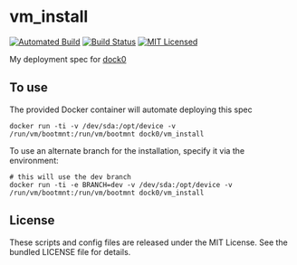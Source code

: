 vm_install
========

[![Automated Build](http://img.shields.io/badge/automated-build-green.svg)](https://hub.docker.com/r/dock0/vm_install/)
[![Build Status](https://img.shields.io/circleci/project/dock0/vm_install.svg)](https://circleci.com/gh/dock0/vm_install)
[![MIT Licensed](http://img.shields.io/badge/license-MIT-green.svg)](https://tldrlegal.com/license/mit-license)


My deployment spec for [dock0](https://github.com/dock0/dock0)

## To use

The provided Docker container will automate deploying this spec

```
docker run -ti -v /dev/sda:/opt/device -v /run/vm/bootmnt:/run/vm/bootmnt dock0/vm_install
```

To use an alternate branch for the installation, specify it via the environment:

```
# this will use the dev branch
docker run -ti -e BRANCH=dev -v /dev/sda:/opt/device -v /run/vm/bootmnt:/run/vm/bootmnt dock0/vm_install
```

## License

These scripts and config files are released under the MIT License. See the bundled LICENSE file for details.

